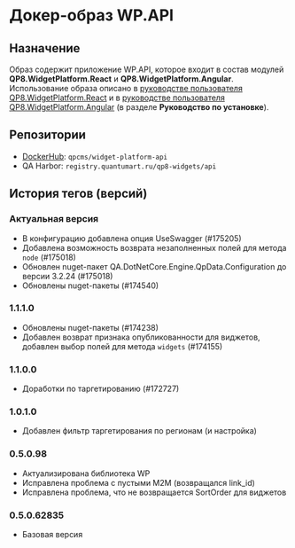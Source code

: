 # Докер-образ WP.API

## Назначение

Образ содержит приложение WP.API, которое входит в состав модулей **QP8.WidgetPlatform.React** и **QP8.WidgetPlatform.Angular**. Использование образа описано в [руководстве пользователя QP8.WidgetPlatform.React](https://storage.qp.qsupport.ru/qa_official_site/images/downloads/qp8-widgets-react_user_man.pdf) и в [руководстве пользователя QP8.WidgetPlatform.Angular](https://storage.qp.qsupport.ru/qa_official_site/images/downloads/qp8-widgets-angular-user-man.pdf)  (в разделе **Руководство по установке**).

## Репозитории

* [DockerHub](https://hub.docker.com/r/qpcms/widget-platform-api/tags): `qpcms/widget-platform-api`
* QA Harbor: `registry.quantumart.ru/qp8-widgets/api`

## История тегов (версий)

### Актуальная версия

* В конфигурацию добавлена опция UseSwagger (#175205)
* Добавлена возможность возврата незаполненных полей для метода `node` (#175018)
* Обновлен nuget-пакет QA.DotNetCore.Engine.QpData.Configuration до версии 3.2.24 (#175018)
* Обновлены nuget-пакеты (#174540)

### 1.1.1.0

* Обновлены nuget-пакеты (#174238)
* Добавлен возврат признака опубликованности для виджетов, добавлен выбор полей для метода `widgets` (#174155)

### 1.1.0.0

* Доработки по таргетированию (#172727)

### 1.0.1.0

* Добавлен фильтр таргетирования по регионам (и настройка)

### 0.5.0.98

* Актуализирована библиотека WP
* Исправлена проблема с пустыми M2M (возвращался link_id)
* Исправлена проблема, что не возвращается SortOrder для виджетов

### 0.5.0.62835

* Базовая версия
